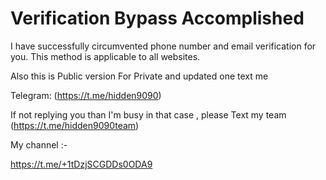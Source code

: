 # Verification Bypass Accomplished
I have successfully circumvented phone number and email verification for you. This method is applicable to all websites.

Also this is Public version For Private and updated one text me  
  
Telegram: (https://t.me/hidden9090)  

If not replying you than I'm busy in that case , please Text my team (https://t.me/hidden9090team)

My channel :-

https://t.me/+1tDzjSCGDDs0ODA9
 
